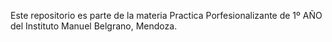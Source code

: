 Este repositorio es parte de la materia Practica Porfesionalizante de 1º AÑO del Instituto Manuel Belgrano, Mendoza.
